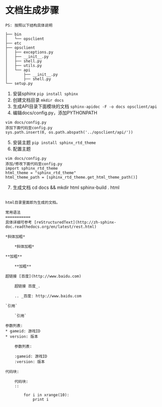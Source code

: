 文档生成步骤
==============
``PS: 按照以下结构具体说明``

    ├── bin
    │   └── opsclient
    ├── etc
    ├── opsclient
    │   ├── exceptions.py
    │   ├── __init__.py
    │   ├── shell.py
    │   ├── utils.py
    │   └── api
    │       ├── __init__.py
    │       ├── shell.py
    └── setup.py


1. 安装sphinx
```pip install sphinx```
2. 创建文档目录
```mkdir docs```
3. 生成API目录下面模块的文档
```sphinx-apidoc -F -o docs opsclient/api```
4. 编辑docs/config.py，添加PYTHONPATH
```
vim docs/config.py
添加下面代码至config.py
sys.path.insert(0, os.path.abspath('../opsclient/api/'))
```
5. 安装主题
```pip install sphinx_rtd_theme```
6. 配置主题
```
vim docs/config.py
添加/修改下面代码至config.py
import sphinx_rtd_theme
html_theme = "sphinx_rtd_theme"
html_theme_path = [sphinx_rtd_theme.get_html_theme_path()]
```
7. 生成文档
cd docs && mkdir html
sphinx-build . html
```

html目录里面即为生成的文档。

常用语法
===========
具体详细可参考 [reStructuredText](http://zh-sphinx-doc.readthedocs.org/en/latest/rest.html)

*斜体加粗*

    *斜体加粗*

**加粗**

    **加粗**

超链接 [百度](http://www.baidu.com)

    超链接 百度_.

    .. _百度: http://www.baidu.com

`引用`

    `引用`

参数列表:
* gameid: 游戏ID
* version: 版本

    参数列表:

    :gameid: 游戏ID
    :version: 版本

代码块:

    代码块:
    ::
        
        for i in xrange(10):
            print i
